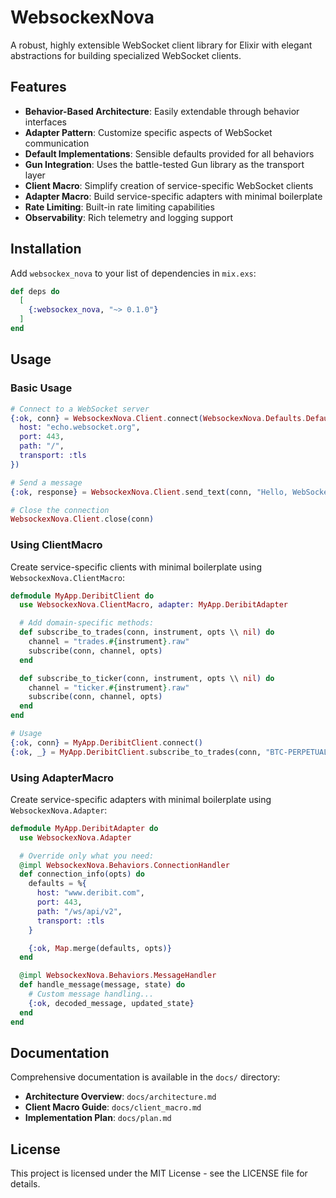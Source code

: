 # WebsockexNova

A robust, highly extensible WebSocket client library for Elixir with elegant abstractions for building specialized WebSocket clients.

## Features

- **Behavior-Based Architecture**: Easily extendable through behavior interfaces
- **Adapter Pattern**: Customize specific aspects of WebSocket communication
- **Default Implementations**: Sensible defaults provided for all behaviors
- **Gun Integration**: Uses the battle-tested Gun library as the transport layer
- **Client Macro**: Simplify creation of service-specific WebSocket clients
- **Adapter Macro**: Build service-specific adapters with minimal boilerplate
- **Rate Limiting**: Built-in rate limiting capabilities
- **Observability**: Rich telemetry and logging support

## Installation

Add `websockex_nova` to your list of dependencies in `mix.exs`:

```elixir
def deps do
  [
    {:websockex_nova, "~> 0.1.0"}
  ]
end
```

## Usage

### Basic Usage

```elixir
# Connect to a WebSocket server
{:ok, conn} = WebsockexNova.Client.connect(WebsockexNova.Defaults.DefaultAdapter, %{
  host: "echo.websocket.org",
  port: 443,
  path: "/",
  transport: :tls
})

# Send a message
{:ok, response} = WebsockexNova.Client.send_text(conn, "Hello, WebSocket!")

# Close the connection
WebsockexNova.Client.close(conn)
```

### Using ClientMacro

Create service-specific clients with minimal boilerplate using `WebsockexNova.ClientMacro`:

```elixir
defmodule MyApp.DeribitClient do
  use WebsockexNova.ClientMacro, adapter: MyApp.DeribitAdapter

  # Add domain-specific methods:
  def subscribe_to_trades(conn, instrument, opts \\ nil) do
    channel = "trades.#{instrument}.raw"
    subscribe(conn, channel, opts)
  end

  def subscribe_to_ticker(conn, instrument, opts \\ nil) do
    channel = "ticker.#{instrument}.raw"
    subscribe(conn, channel, opts)
  end
end

# Usage
{:ok, conn} = MyApp.DeribitClient.connect()
{:ok, _} = MyApp.DeribitClient.subscribe_to_trades(conn, "BTC-PERPETUAL")
```

### Using AdapterMacro

Create service-specific adapters with minimal boilerplate using `WebsockexNova.Adapter`:

```elixir
defmodule MyApp.DeribitAdapter do
  use WebsockexNova.Adapter

  # Override only what you need:
  @impl WebsockexNova.Behaviors.ConnectionHandler
  def connection_info(opts) do
    defaults = %{
      host: "www.deribit.com",
      port: 443,
      path: "/ws/api/v2",
      transport: :tls
    }

    {:ok, Map.merge(defaults, opts)}
  end

  @impl WebsockexNova.Behaviors.MessageHandler
  def handle_message(message, state) do
    # Custom message handling...
    {:ok, decoded_message, updated_state}
  end
end
```

## Documentation

Comprehensive documentation is available in the `docs/` directory:

- **Architecture Overview**: `docs/architecture.md`
- **Client Macro Guide**: `docs/client_macro.md`
- **Implementation Plan**: `docs/plan.md`

## License

This project is licensed under the MIT License - see the LICENSE file for details.
